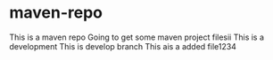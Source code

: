 # maven-repo
This is a maven repo
Going to get some maven project filesii
This is a development
This is develop branch
This ais a added file1234
